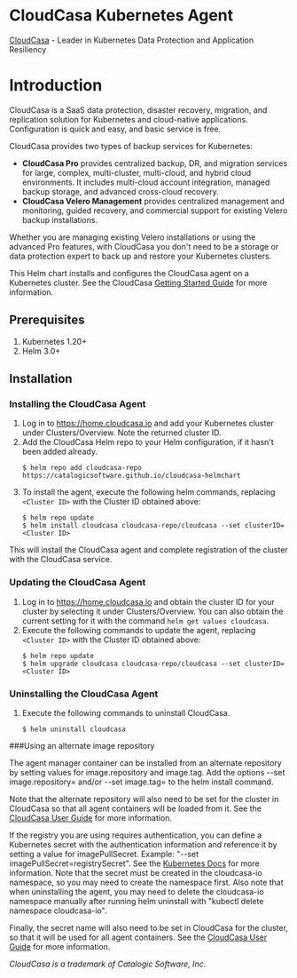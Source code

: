 # CloudCasa Kubernetes Agent

[CloudCasa](https://cloudcasa.io) - Leader in Kubernetes Data Protection and Application Resiliency

# Introduction

CloudCasa is a SaaS data protection, disaster recovery, migration, and replication solution for Kubernetes and cloud-native applications. Configuration is quick and easy, and basic service is free.

CloudCasa provides two types of backup services for Kubernetes: 
* **CloudCasa Pro** provides centralized backup, DR, and migration services for large, complex, multi-cluster, multi-cloud, and hybrid cloud environments. It includes multi-cloud account integration, managed backup storage, and advanced cross-cloud recovery.
* **CloudCasa Velero Management** provides centralized management and monitoring, guided recovery, and commercial support for existing Velero backup installations.

Whether you are managing existing Velero installations or using the advanced Pro features, with CloudCasa you don't need to be a storage or data protection expert to back up and restore your Kubernetes clusters.

This Helm chart installs and configures the CloudCasa agent on a Kubernetes cluster.
See the CloudCasa [Getting Started Guide](https://cloudcasa.io/get-started) for more information.

## Prerequisites

1. Kubernetes 1.20+
2. Helm 3.0+

## Installation
 
### Installing the CloudCasa Agent

1. Log in to https://home.cloudcasa.io and add your Kubernetes cluster under Clusters/Overview. Note the returned cluster ID.
2. Add the CloudCasa Helm repo to your Helm configuration, if it hasn't been added already.
   ```
   $ helm repo add cloudcasa-repo https://catalogicsoftware.github.io/cloudcasa-helmchart
   ```
3. To install the agent, execute the following helm commands, replacing ```<Cluster ID>``` with the Cluster ID obtained above:
    ```
    $ helm repo update
    $ helm install cloudcasa cloudcasa-repo/cloudcasa --set clusterID=<Cluster ID>
    ```
This will install the CloudCasa agent and complete registration of the cluster with the CloudCasa service.

### Updating the CloudCasa Agent
1. Log in to https://home.cloudcasa.io and obtain the cluster ID for your cluster by selecting it under Clusters/Overview. You can also obtain the current setting for it with the command ```helm get values cloudcasa```.
2. Execute the following commands to update the agent, replacing ```<Cluster ID>``` with the Cluster ID obtained above:
    ```
    $ helm repo update
    $ helm upgrade cloudcasa cloudcasa-repo/cloudcasa --set clusterID=<Cluster ID>
    ```

### Uninstalling the CloudCasa Agent
1. Execute the following commands to uninstall CloudCasa.
    ```    
    $ helm uninstall cloudcasa
    ```
###Using an alternate image repository

The agent manager container can be installed from an alternate repository by setting values for image.repository and image.tag.
Add the options --set image.repository=<repository> and/or --set image.tag=<tag> to the helm install command.

Note that the alternate repository will also need to be set for the cluster in CloudCasa so that all agent containers will be loaded from it.
See the [CloudCasa User Guide](https://docs.cloudcasa.io/help/cluster-add.html) for more information.

If the registry you are using requires authentication, you can define a Kubernetes secret with the authentication information
and reference it by setting a value for imagePullSecret. Example: "--set imagePullSecret=registrySecret".
See the [Kubernetes Docs](https://kubernetes.io/docs/tasks/configure-pod-container/pull-image-private-registry/) for more information.
Note that the secret must be created in the cloudcasa-io namespace, so you may need to create the namespace first.
Also note that when uninstalling the agent, you may need to delete the cloudcasa-io namespace manually after running helm uninstall with "kubectl delete namespace cloudcasa-io".

Finally, the secret name will also need to be set in CloudCasa for the cluster, so that it will be used for all agent containers.
See the [CloudCasa User Guide](https://docs.cloudcasa.io/help/cluster-add.html) for more information.

*CloudCasa is a trademark of Catalogic Software, Inc.*
